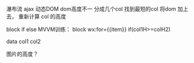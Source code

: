瀑布流
ajax 动态DOM dom高度不一
分成几个col 找到最短的col 将dom 加上去，
重新计算 col 的高度

block if else 
MVVM训练： 
block wx:for={{item}} 
if(col1H>=colH2)

data
  col1 col2

图片的高度？